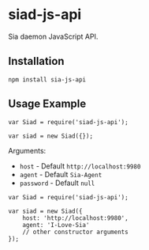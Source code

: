 # siad-js-api
Sia daemon JavaScript API.

## Installation

`npm install sia-js-api`

## Usage Example

```
var Siad = require('siad-js-api');

var siad = new Siad({});
```

Arguments:

- `host` - Default `http://localhost:9980`
- `agent` - Default `Sia-Agent`
- `password` - Default `null`

```
var Siad = require('siad-js-api');

var siad = new Siad({
    host: 'http://localhost:9980',
    agent: 'I-Love-Sia'
    // other constructor arguments
});
```
